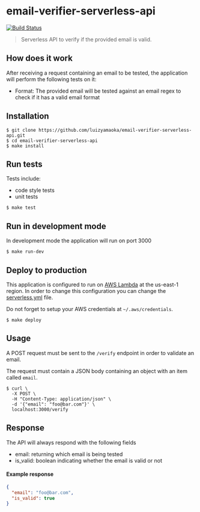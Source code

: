 # email-verifier-serverless-api

[![Build Status][tb]][tp]

> Serverless API to verify if the provided email is valid.

[tb]: https://api.travis-ci.org/luizyamaoka/email-verifier-serverless-api.svg?branch=master
[tp]: https://travis-ci.org/luizyamaoka/email-verifier-serverless-api

## How does it work

After receiving a request containing an email to be tested, the application will perform the following tests on it:
* Format: The provided email will be tested against an email regex to check if it has a valid email format

## Installation

``` shell
$ git clone https://github.com/luizyamaoka/email-verifier-serverless-api.git
$ cd email-verifier-serverless-api
$ make install
```

## Run tests

Tests include:
* code style tests
* unit tests

``` shell
$ make test
```

## Run in development mode

In development mode the application will run on port 3000

``` shell
$ make run-dev
```

## Deploy to production

This application is configured to run on [AWS Lambda](https://aws.amazon.com/lambda/) at the us-east-1 region. In order to change this configuration you can change the [serverless.yml](/serverless.yml) file.

Do not forget to setup your AWS credentials at `~/.aws/credentials`.

``` shell
$ make deploy
```

## Usage

A POST request must be sent to the `/verify` endpoint in order to validate an email.

The request must contain a JSON body containing an object with an item called `email`.

``` shell
$ curl \
  -X POST \
  -H "Content-Type: application/json" \
  -d '{"email": "foo@bar.com"}' \
  localhost:3000/verify 
```

## Response

The API will always respond with the following fields
* email: returning which email is being tested
* is_valid: boolean indicating whether the email is valid or not

#### Example response

``` json
{
  "email": "foo@bar.com",
  "is_valid": true
}
```
